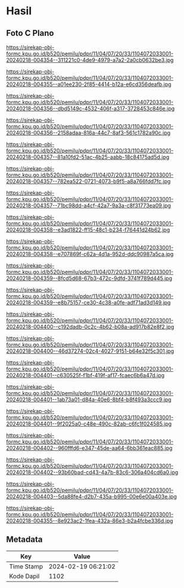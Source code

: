 # Hasil

## Foto C Plano

https://sirekap-obj-formc.kpu.go.id/b520/pemilu/pdpr/11/04/07/20/33/1104072033001-20240218-004354--311221c0-4de9-4979-a7a2-2a0cb0632be3.jpg

https://sirekap-obj-formc.kpu.go.id/b520/pemilu/pdpr/11/04/07/20/33/1104072033001-20240218-004355--a01ee230-2f85-4414-b12a-e6cd356deafb.jpg

https://sirekap-obj-formc.kpu.go.id/b520/pemilu/pdpr/11/04/07/20/33/1104072033001-20240218-004356--dbd5149c-4532-406f-a317-3728453c846e.jpg

https://sirekap-obj-formc.kpu.go.id/b520/pemilu/pdpr/11/04/07/20/33/1104072033001-20240218-004356--2158adaa-816a-44c7-8af3-561c1782a90c.jpg

https://sirekap-obj-formc.kpu.go.id/b520/pemilu/pdpr/11/04/07/20/33/1104072033001-20240218-004357--81a10fd2-51ac-4b25-aabb-18c84175ad5d.jpg

https://sirekap-obj-formc.kpu.go.id/b520/pemilu/pdpr/11/04/07/20/33/1104072033001-20240218-004357--782ea522-0721-4073-b9f5-a8a766fdd7fc.jpg

https://sirekap-obj-formc.kpu.go.id/b520/pemilu/pdpr/11/04/07/20/33/1104072033001-20240218-004357--71bc98dd-a4cf-42a7-9a3a-c8f31773ea09.jpg

https://sirekap-obj-formc.kpu.go.id/b520/pemilu/pdpr/11/04/07/20/33/1104072033001-20240218-004358--e3ad1822-ff15-48c1-b234-f76441d24b62.jpg

https://sirekap-obj-formc.kpu.go.id/b520/pemilu/pdpr/11/04/07/20/33/1104072033001-20240218-004358--e707869f-c62a-4d1a-952d-ddc90987a5ca.jpg

https://sirekap-obj-formc.kpu.go.id/b520/pemilu/pdpr/11/04/07/20/33/1104072033001-20240218-004359--8fcd5d68-67b3-472c-9dfd-3741f789d445.jpg

https://sirekap-obj-formc.kpu.go.id/b520/pemilu/pdpr/11/04/07/20/33/1104072033001-20240218-004359--e8b75157-ce30-4c38-a0fe-adf71ad3d149.jpg

https://sirekap-obj-formc.kpu.go.id/b520/pemilu/pdpr/11/04/07/20/33/1104072033001-20240218-004400--c192dadb-0c2c-4b62-b08a-ad917b82e8f2.jpg

https://sirekap-obj-formc.kpu.go.id/b520/pemilu/pdpr/11/04/07/20/33/1104072033001-20240218-004400--46d37274-02c4-4027-9151-b64e32f5c301.jpg

https://sirekap-obj-formc.kpu.go.id/b520/pemilu/pdpr/11/04/07/20/33/1104072033001-20240218-004401--c630525f-f1bf-419f-af17-fcaec6b6a47d.jpg

https://sirekap-obj-formc.kpu.go.id/b520/pemilu/pdpr/11/04/07/20/33/1104072033001-20240218-004401--1ab73a01-d84a-40e6-8bf4-b8f493a3ccc9.jpg

https://sirekap-obj-formc.kpu.go.id/b520/pemilu/pdpr/11/04/07/20/33/1104072033001-20240218-004401--9f2025a0-c48e-490c-82ab-c6fc1f024585.jpg

https://sirekap-obj-formc.kpu.go.id/b520/pemilu/pdpr/11/04/07/20/33/1104072033001-20240218-004402--960fffd6-e347-45de-aa64-6bb361eac885.jpg

https://sirekap-obj-formc.kpu.go.id/b520/pemilu/pdpr/11/04/07/20/33/1104072033001-20240218-004402--93b60bad-cd43-4a7b-83c6-306a404cd6a0.jpg

https://sirekap-obj-formc.kpu.go.id/b520/pemilu/pdpr/11/04/07/20/33/1104072033001-20240218-004403--5da88fe4-d2b7-435a-b995-00e6e00a403e.jpg

https://sirekap-obj-formc.kpu.go.id/b520/pemilu/pdpr/11/04/07/20/33/1104072033001-20240218-004355--8e923ac2-1fea-432a-86e3-b2a4fcbe336d.jpg


## Metadata

| Key        | Value               |
| ---------- | ------------------- |
| Time Stamp | 2024-02-19 06:21:02 |
| Kode Dapil | 1102                |



